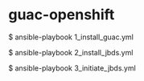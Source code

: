 # guac-openshift

$ ansible-playbook 1_install_guac.yml

$ ansible-playbook 2_install_jbds.yml

$ ansible-playbook 3_initiate_jbds.yml
